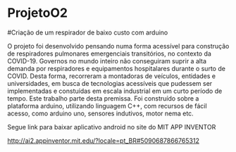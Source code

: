 # ProjetoO2

#Criação de um respirador de baixo custo com arduino

O projeto foi desenvolvido pensando numa forma acessível para construção de respiradores pulmonares emergenciais transitórios, no contexto da COVID-19.
Governos no mundo inteiro não conseguiram suprir a alta demanda por respiradores e equipamentos hospitalares durante o surto de COVID. Desta forma, recorreram a montadoras de veículos, entidades e universidades, em busca de tecnologias acessíveis que pudessem ser implementadas e constuídas em escala industrial em um curto período de tempo.
Este trabalho parte desta premissa. Foi construído sobre a plataforma arduino, utilizando linguagem C++, com recursos de fácil acesso, como arduino uno, sensores indutivos, motor nema etc.


Segue link para baixar aplicativo android no site do MIT APP INVENTOR

http://ai2.appinventor.mit.edu/?locale=pt_BR#5090687866765312
